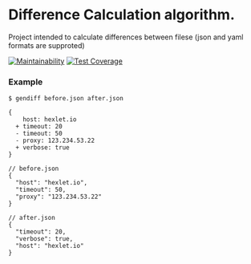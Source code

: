 
# Difference Calculation algorithm.

Project intended to calculate differences between filese (json and yaml formats are supproted)

[![Maintainability](https://api.codeclimate.com/v1/badges/33d5b28bb3429efa8a22/maintainability)](https://codeclimate.com/github/mascai/python-project-lvl2/maintainability)
[![Test Coverage](https://api.codeclimate.com/v1/badges/33d5b28bb3429efa8a22/test_coverage)](https://codeclimate.com/github/mascai/python-project-lvl2/test_coverage)

### Example

```
$ gendiff before.json after.json

{
    host: hexlet.io
  + timeout: 20
  - timeout: 50
  - proxy: 123.234.53.22
  + verbose: true
}
```


```
// before.json
{
  "host": "hexlet.io",
  "timeout": 50,
  "proxy": "123.234.53.22"
}
```

```
// after.json
{
  "timeout": 20,
  "verbose": true,
  "host": "hexlet.io"
}
```
